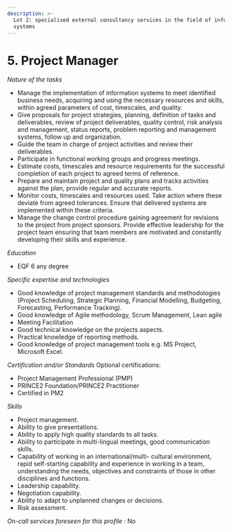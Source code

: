 ```yaml
---
description: >-
  Lot 2: specialised external consultancy services in the field of information
  systems
---
```


# 5. Project Manager

_Nature of the tasks_

* Manage the implementation of information systems to meet identified business needs, acquiring and using the necessary resources and skills, within agreed parameters of cost, timescales, and quality.
* Give proposals for project strategies, planning, definition of tasks and deliverables, review of project deliverables, quality control, risk analysis and management, status reports, problem reporting and management systems, follow up and organization.
* Guide the team in charge of project activities and review their deliverables.
* Participate in functional working groups and progress meetings.
* Estimate costs, timescales and resource requirements for the successful completion of each project to agreed terms of reference.
* Prepare and maintain project and quality plans and tracks activities against the plan, provide regular and accurate reports.
* Monitor costs, timescales and resources used. Take action where these deviate from agreed tolerances. Ensure that delivered systems are implemented within these criteria.
* Manage the change control procedure gaining agreement for revisions to the project from project sponsors. Provide effective leadership for the project team ensuring that team members are motivated and constantly developing their skills and experience.

_Education_

* EQF 6 any degree

_Specific expertise and technologies_

* Good knowledge of project management standards and methodologies (Project Scheduling, Strategic Planning, Financial Modelling, Budgeting, Forecasting, Performance Tracking).
* Good knowledge of Agile methodology, Scrum Management, Lean agile
* Meeting Facilitation
* Good technical knowledge on the projects aspects.
* Practical knowledge of reporting methods.
* Good knowledge of project management tools e.g. MS Project, Microsoft Excel.

_Certification and/or Standards_ Optional certifications:

* Project Management Professional (PMP)
* PRINCE2 Foundation/PRINCE2 Practitioner
* Certified in PM2

_Skills_

* Project management.
* Ability to give presentations.
* Ability to apply high quality standards to all tasks.
* Ability to participate in multi-lingual meetings, good communication skills.
* Capability of working in an international/multi- cultural environment, rapid self-starting capability and experience in working in a team, understanding the needs, objectives and constraints of those in other disciplines and functions.
* Leadership capability.
* Negotiation capability.
* Ability to adapt to unplanned changes or decisions.
* Risk assessment.

_On-call services foreseen for this profile :_ No
